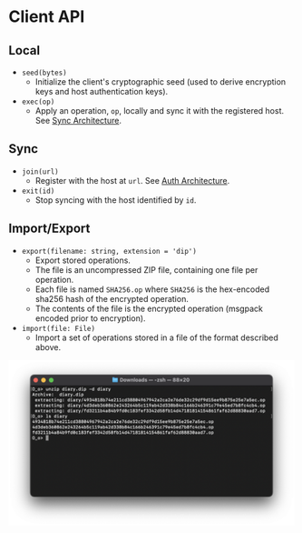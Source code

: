 # Client API

## Local
- `seed(bytes)`
  - Initialize the client's cryptographic seed (used to derive encryption keys and host authentication keys).
- `exec(op)`
  - Apply an operation, `op`, locally and sync it with the registered host. See [Sync Architecture](../arch/sync).

## Sync
- `join(url)`
  - Register with the host at `url`. See [Auth Architecture](../arch/auth).
- `exit(id)`
  - Stop syncing with the host identified by `id`.

## Import/Export
- `export(filename: string, extension = 'dip')`
  - Export stored operations.
  - The file is an uncompressed ZIP file, containing one file per operation.
  - Each file is named `SHA256.op` where `SHA256` is the hex-encoded sha256 hash of the encrypted operation.
  - The contents of the file is the encrypted operation (msgpack encoded prior to encryption).
- `import(file: File)`
  - Import a set of operations stored in a file of the format described above.

![Screenshot of exported file](./file-format.png)
